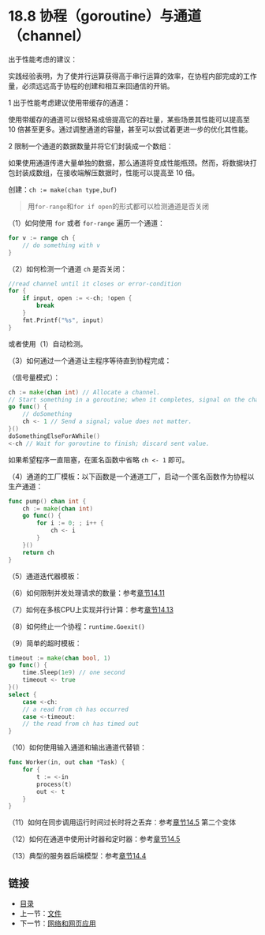 # 18.8 协程（goroutine）与通道（channel）

出于性能考虑的建议：

实践经验表明，为了使并行运算获得高于串行运算的效率，在协程内部完成的工作量，必须远远高于协程的创建和相互来回通信的开销。

1 出于性能考虑建议使用带缓存的通道：

使用带缓存的通道可以很轻易成倍提高它的吞吐量，某些场景其性能可以提高至 10 倍甚至更多。通过调整通道的容量，甚至可以尝试着更进一步的优化其性能。

2 限制一个通道的数据数量并将它们封装成一个数组：

如果使用通道传递大量单独的数据，那么通道将变成性能瓶颈。然而，将数据块打包封装成数组，在接收端解压数据时，性能可以提高至 10 倍。

创建：`ch := make(chan type,buf)`


> 用`for-range`和`for if open`的形式都可以检测通道是否关闭

（1）如何使用 `for` 或者 `for-range` 遍历一个通道：

```go
for v := range ch {
    // do something with v
}
```

（2）如何检测一个通道 `ch` 是否关闭：

```go
//read channel until it closes or error-condition
for {
    if input, open := <-ch; !open {
        break
    }
    fmt.Printf("%s", input)
}
```

或者使用（1）自动检测。

（3）如何通过一个通道让主程序等待直到协程完成：

（信号量模式）：

```go
ch := make(chan int) // Allocate a channel.
// Start something in a goroutine; when it completes, signal on the channel.
go func() {
    // doSomething
    ch <- 1 // Send a signal; value does not matter.
}()
doSomethingElseForAWhile()
<-ch // Wait for goroutine to finish; discard sent value.
```

如果希望程序一直阻塞，在匿名函数中省略 `ch <- 1` 即可。

（4）通道的工厂模板：以下函数是一个通道工厂，启动一个匿名函数作为协程以生产通道：

```go
func pump() chan int {
    ch := make(chan int)
    go func() {
        for i := 0; ; i++ {
            ch <- i
        }
    }()
    return ch
}
```
       
（5）通道迭代器模板：
  
（6）如何限制并发处理请求的数量：参考[章节14.11](14.11.md)

（7）如何在多核CPU上实现并行计算：参考[章节14.13](14.13.md)

（8）如何终止一个协程：`runtime.Goexit()`  

（9）简单的超时模板：

```go  
timeout := make(chan bool, 1)
go func() {
    time.Sleep(1e9) // one second  
    timeout <- true
}()
select {
    case <-ch:
    // a read from ch has occurred
    case <-timeout:
    // the read from ch has timed out
}
```

（10）如何使用输入通道和输出通道代替锁：

```go
func Worker(in, out chan *Task) {
    for {
        t := <-in
        process(t)
        out <- t
    }
}
```

（11）如何在同步调用运行时间过长时将之丢弃：参考[章节14.5](14.5.md) 第二个变体

（12）如何在通道中使用计时器和定时器：参考[章节14.5](14.5.md)

（13）典型的服务器后端模型：参考[章节14.4](14.4.md)

## 链接

- [目录](directory.md)
- 上一节：[文件](18.7.md)
- 下一节：[网络和网页应用](18.9.md)
